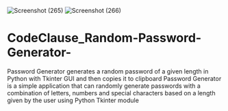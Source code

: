 ![Screenshot (265)](https://github.com/ShreyasKhadye/CodeClause_Random-Password-Generator-/assets/93064440/07dbc25d-ea5e-4ac6-b2c1-f146cce4c580)
![Screenshot (266)](https://github.com/ShreyasKhadye/CodeClause_Random-Password-Generator-/assets/93064440/1ca42d18-2abe-4b01-a561-ef5045ca38cb)
# CodeClause_Random-Password-Generator-
Password Generator generates a random password of a given length in Python with Tkinter GUI and then copies it to clipboard
Password Generator is a simple application that can randomly generate passwords with a combination of letters, numbers and special characters based on a length given by the user using Python Tkinter module
